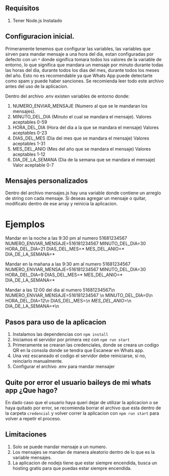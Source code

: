 ## Requisitos
1. Tener Node.js Instalado
## Configuracion inicial.
Primeramente tenemos que configurar las variables, las variables que sirven para mandar mensaje a una hora del dia, estan configuradas por defecto con un ```*``` donde significa tomara todos los valores de la variable de entorno, lo que significa que mandara un mensaje por minuto durante todas las horas del dia, durante todos los dias del mes, durante todos los meses del año. Esto no es recomendable ya que Whats App puede detectarte como spam y puede haber sanciones. Se recomienda leer todo este archivo antes del uso de la aplicacion.

Dentro del archivo .env existen variables de entorno donde:

1. NUMERO_ENVIAR_MENSAJE (Numero al que se le mandaran los mensajes).
2. MINUTO_DEL_DIA (Minuto el cual se mandara el mensaje). Valores aceptables 0-59
3. HORA_DEL_DIA (Hora del dia a la que se mandara el mensaje) Valores aceptables 0-23
4. DIAS_DEL_MES (Dia del mes que se mandara el mensaje) Valores aceptables 1-31
5. MES_DEL_ANIO (Mes del año que se mandara el mensaje) Valores aceptables 1-12
6. DIA_DE_LA_SEMANA (Dia de la semana que se mandara el mensaje) Valor aceptable 0-7

## Mensajes personalizados
Dentro del archivo mensajes.js hay una variable donde contiene un arreglo de string con cada mensaje.
Si deseas agregar un mensaje o quitar, modificalo dentro de ese array y reinicia la aplicacion.

# Ejemplos
Mandar en la noche a las 9:30 pm al numero 51681234567
NUMERO_ENVIAR_MENSAJE=516181234567 
MINUTO_DEL_DIA=30
HORA_DEL_DIA=21
DIAS_DEL_MES=*
MES_DEL_ANIO=*
DIA_DE_LA_SEMANA=*

Mandar en la mañana a las 9:30 am al numero 51681234567
NUMERO_ENVIAR_MENSAJE=516181234567 
MINUTO_DEL_DIA=30
HORA_DEL_DIA=9
DIAS_DEL_MES=*
MES_DEL_ANIO=*
DIA_DE_LA_SEMANA=*

Mandar a las 12:00 del dia al numero 51681234567\n
NUMERO_ENVIAR_MENSAJE=516181234567 \n
MINUTO_DEL_DIA=0\n
HORA_DEL_DIA=12\n
DIAS_DEL_MES=*\n
MES_DEL_ANIO=*\n
DIA_DE_LA_SEMANA=*\n

## Pasos para uso de la aplicacion
1. Instalamos las dependencias con ```npm install```
2. Iniciamos el servidor por primera vez con ```npm run start```
3. Primeramente se crearan las credenciales, donde se creara un codigo QR en la consola donde se tendra que Escanear en Whats app.
4. Una vez escaneado el codigo el servidor debe reiniciarse, si no, reinciarlo manualmente.
5. Configurar el archivo .env para mandar mensajer

## Quite por error el usuario baileys de mi whats app ¿Que hago?
En dado caso que el usuario haya queri dejar de utilizar la aplicacion o se haya quitado por error,
se recomienda borrar el archivo que esta dentro de la carpeta ```credencial``` y volver correr la aplicacion con ```npm run start``` para volver a repetir el proceso.

## Limitaciones
1. Solo se puede mandar mensaje a un numero.
2. Los mensajes se mandan de manera aleatorio dentro de lo que es la variable mensajes.
3. La aplicacion de nodejs tiene que estar siempre encendida, busca un hosting gratis para que puedas estar siempre encendida.


